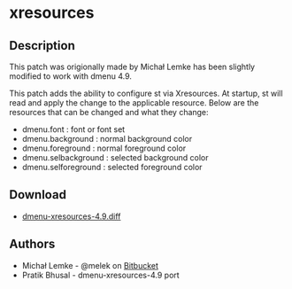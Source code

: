 xresources
==========

Description
-----------
This patch was origionally made by Michał Lemke has been slightly modified to
work with dmenu 4.9.

This patch adds the ability to configure st via Xresources. At startup, st will
read and apply the change to the applicable resource. Below are the resources
that can be changed and what they change:

- dmenu.font          : font or font set
- dmenu.background    : normal background color
- dmenu.foreground    : normal foreground color
- dmenu.selbackground : selected background color
- dmenu.selforeground : selected foreground color

Download
--------
* [dmenu-xresources-4.9.diff](dmenu-xresources-4.9.diff)

Authors
-------
* Michał Lemke - @melek on [Bitbucket](https://bitbucket.org/melek/dmenu2/)
* Pratik Bhusal - dmenu-xresources-4.9 port
